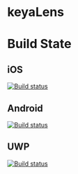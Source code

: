 # keyaLens

# Build State

## iOS

[![Build status](https://build.mobile.azure.com/v0.1/apps/74c856f3-dfc4-4d91-9453-3600e83d35ed/branches/Develop/badge)](https://mobile.azure.com)

## Android

[![Build status](https://build.mobile.azure.com/v0.1/apps/2abc6ef2-e185-4f0c-aea4-924b34b3ab1f/branches/Develop/badge)](https://mobile.azure.com)

## UWP

[![Build status](https://build.mobile.azure.com/v0.1/apps/3943504c-b5a1-478f-9f2c-31b21f9e185a/branches/Develop/badge)](https://mobile.azure.com)

